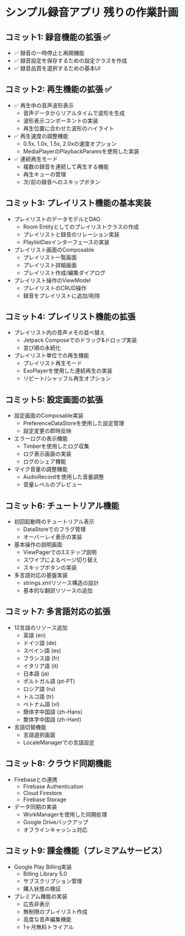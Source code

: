# シンプル録音アプリ 残りの作業計画

## コミット1: 録音機能の拡張 ✅
- ✅ 録音の一時停止と再開機能
- ✅ 録音設定を保存するための設定クラスを作成
- ✅ 録音品質を選択するための基本UI

## コミット2: 再生機能の拡張 ✅
- ✅ 再生中の音声波形表示
  - 音声データからリアルタイムで波形を生成
  - 波形表示コンポーネントの実装
  - 再生位置に合わせた波形のハイライト
- ✅ 再生速度の調整機能
  - 0.5x, 1.0x, 1.5x, 2.0xの速度オプション
  - MediaPlayerのPlaybackParamsを使用した実装
- ✅ 連続再生モード
  - 複数の録音を連続して再生する機能
  - 再生キューの管理
  - 次/前の録音へのスキップボタン

## コミット3: プレイリスト機能の基本実装
- プレイリストのデータモデルとDAO
  - Room Entityとしてのプレイリストクラスの作成
  - プレイリストと録音のリレーション実装
  - PlaylistDaoインターフェースの実装
- プレイリスト画面のComposable
  - プレイリスト一覧画面
  - プレイリスト詳細画面
  - プレイリスト作成/編集ダイアログ
- プレイリスト操作のViewModel
  - プレイリストのCRUD操作
  - 録音をプレイリストに追加/削除

## コミット4: プレイリスト機能の拡張
- プレイリスト内の音声メモの並べ替え
  - Jetpack Composeでのドラッグ&ドロップ実装
  - 並び順の永続化
- プレイリスト単位での再生機能
  - プレイリスト再生モード
  - ExoPlayerを使用した連続再生の実装
  - リピート/シャッフル再生オプション

## コミット5: 設定画面の拡張
- 設定画面のComposable実装
  - PreferenceDataStoreを使用した設定管理
  - 設定変更の即時反映
- エラーログの表示機能
  - Timberを使用したログ収集
  - ログ表示画面の実装
  - ログのシェア機能
- マイク音量の調整機能
  - AudioRecordを使用した音量調整
  - 音量レベルのプレビュー

## コミット6: チュートリアル機能
- 初回起動時のチュートリアル表示
  - DataStoreでのフラグ管理
  - オーバーレイ表示の実装
- 基本操作の説明画面
  - ViewPagerでの3ステップ説明
  - スワイプによるページ切り替え
  - スキップボタンの実装
- 多言語対応の基盤実装
  - strings.xmlリソース構造の設計
  - 基本的な翻訳リソースの追加

## コミット7: 多言語対応の拡張
- 12言語のリソース追加
  - 英語 (en)
  - ドイツ語 (de)
  - スペイン語 (es)
  - フランス語 (fr)
  - イタリア語 (it)
  - 日本語 (ja)
  - ポルトガル語 (pt-PT)
  - ロシア語 (ru)
  - トルコ語 (tr)
  - ベトナム語 (vi)
  - 簡体字中国語 (zh-Hans)
  - 繁体字中国語 (zh-Hant)
- 言語切替機能
  - 言語選択画面
  - LocaleManagerでの言語設定

## コミット8: クラウド同期機能
- Firebaseとの連携
  - Firebase Authentication
  - Cloud Firestore
  - Firebase Storage
- データ同期の実装
  - WorkManagerを使用した同期処理
  - Google Driveバックアップ
  - オフラインキャッシュ対応

## コミット9: 課金機能（プレミアムサービス）
- Google Play Billing実装
  - Billing Library 5.0
  - サブスクリプション管理
  - 購入状態の検証
- プレミアム機能の実装
  - 広告非表示
  - 無制限のプレイリスト作成
  - 高度な音声編集機能
  - 1ヶ月無料トライアル
